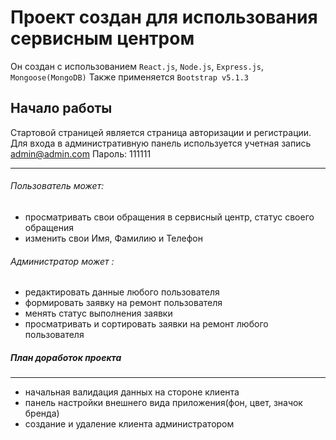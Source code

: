 # Проект создан для использования сервисным центром

Он создан с использованием `React.js`, `Node.js`, `Express.js`, `Mongoose(MongoDB)`
Также применяется `Bootstrap v5.1.3`

## Начало работы
Стартовой страницей является страница авторизации и регистрации.
Для входа в административную панель используется учетная запись 
admin@admin.com Пароль: 111111

---

###### Пользователь может:
- просматривать свои обращения в сервисный центр, статус своего обращения
- изменить свои Имя, Фамилию и Телефон


###### Администратор может :
- редактировать данные любого пользователя
- формировать заявку на ремонт пользователя
- менять статус выполнения заявки
- просматривать и сортировать заявки на ремонт любого пользователя

##### План доработок проекта

---

- начальная валидация данных на стороне клиента
- панель настройки внешнего вида приложения(фон, цвет, значок бренда)
- создание и удаление клиента администратором